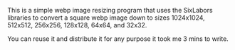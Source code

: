 This is a simple webp image resizing program that uses the SixLabors libraries to convert a square webp image down to sizes 1024x1024, 512x512, 256x256, 128x128, 64x64, and 32x32.

You can reuse it and distribute it for any purpose it took me 3 mins to write.
